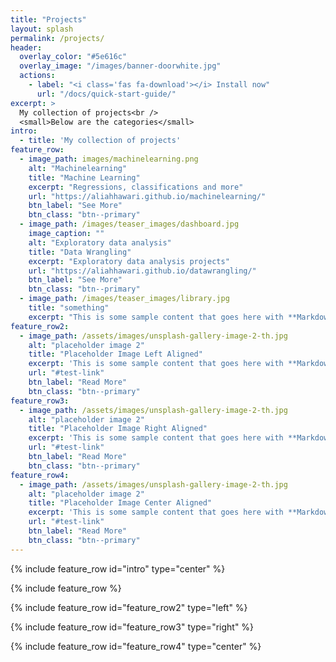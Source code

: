 ```yaml
---
title: "Projects"
layout: splash
permalink: /projects/
header:
  overlay_color: "#5e616c"
  overlay_image: "/images/banner-doorwhite.jpg"
  actions:
    - label: "<i class='fas fa-download'></i> Install now"
      url: "/docs/quick-start-guide/"
excerpt: >
  My collection of projects<br />
  <small>Below are the categories</small>
intro: 
  - title: 'My collection of projects'
feature_row:
  - image_path: images/machinelearning.png
    alt: "Machinelearning"
    title: "Machine Learning"
    excerpt: "Regressions, classifications and more"
    url: "https://aliahhawari.github.io/machinelearning/"
    btn_label: "See More"
    btn_class: "btn--primary"
  - image_path: /images/teaser_images/dashboard.jpg
    image_caption: ""
    alt: "Exploratory data analysis"
    title: "Data Wrangling"
    excerpt: "Exploratory data analysis projects"
    url: "https://aliahhawari.github.io/datawrangling/"
    btn_label: "See More"
    btn_class: "btn--primary"
  - image_path: /images/teaser_images/library.jpg
    title: "something"
    excerpt: "This is some sample content that goes here with **Markdown** formatting."
feature_row2:
  - image_path: /assets/images/unsplash-gallery-image-2-th.jpg
    alt: "placeholder image 2"
    title: "Placeholder Image Left Aligned"
    excerpt: 'This is some sample content that goes here with **Markdown** formatting. Left aligned with `type="left"`'
    url: "#test-link"
    btn_label: "Read More"
    btn_class: "btn--primary"
feature_row3:
  - image_path: /assets/images/unsplash-gallery-image-2-th.jpg
    alt: "placeholder image 2"
    title: "Placeholder Image Right Aligned"
    excerpt: 'This is some sample content that goes here with **Markdown** formatting. Right aligned with `type="right"`'
    url: "#test-link"
    btn_label: "Read More"
    btn_class: "btn--primary"
feature_row4:
  - image_path: /assets/images/unsplash-gallery-image-2-th.jpg
    alt: "placeholder image 2"
    title: "Placeholder Image Center Aligned"
    excerpt: 'This is some sample content that goes here with **Markdown** formatting. Centered with `type="center"`'
    url: "#test-link"
    btn_label: "Read More"
    btn_class: "btn--primary"
---
```


{% include feature_row id="intro" type="center" %}

{% include feature_row %}

{% include feature_row id="feature_row2" type="left" %}

{% include feature_row id="feature_row3" type="right" %}

{% include feature_row id="feature_row4" type="center" %}

